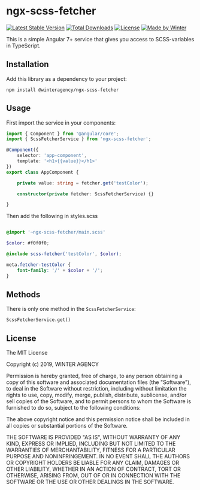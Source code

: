 # ngx-scss-fetcher

[![Latest Stable Version](https://img.shields.io/npm/v/@winteragency/ngx-scss-fetcher.svg)](https://www.npmjs.com/package/ngx-scss-fetcher) [![Total Downloads](https://img.shields.io/npm/dt/@winteragency/ngx-scss-fetcher.svg)](https://npm-stat.com/charts.html?package=@winteragency/ngx-scss-fetcher) [![License](https://img.shields.io/github/license/winteragency/ngx-scss-fetcher.svg)](https://github.com/winteragency/ngx-scss-fetcher) [![Made by Winter](https://img.shields.io/badge/made%20by-%E2%9D%84%20Winter-blue.svg)](https://winteragency.se)

This is a simple Angular 7+ service that gives you access to SCSS-variables in TypeScript.

## Installation

Add this library as a dependency to your project:

`npm install @winteragency/ngx-scss-fetcher`

## Usage

First import the service in your components:

```typescript
import { Component } from '@angular/core';
import { ScssFetcherService } from 'ngx-scss-fetcher';

@Component({
    selector: 'app-component',
    template: '<h1>{{value}}</h1>'
})
export class AppComponent {

    private value: string = fetcher.get('testColor');

    constructor(private fetcher: ScssFetcherService) {}

}
```

Then add the following in styles.scss

```scss

@import '~ngx-scss-fetcher/main.scss'

$color: #f0f0f0;

@include scss-fetcher('testColor', $color);

meta.fetcher-testColor {
    font-family: '/' + $color + '/';
}
```

## Methods

There is only one method in the `ScssFetcherService`:

`ScssFetcherService.get()`

## License

The MIT License

Copyright (c) 2019, WINTER AGENCY

Permission is hereby granted, free of charge, to any person obtaining a copy of this software and associated documentation files (the "Software"), to deal in the Software without restriction, including without limitation the rights to use, copy, modify, merge, publish, distribute, sublicense, and/or sell copies of the Software, and to permit persons to whom the Software is furnished to do so, subject to the following conditions:

The above copyright notice and this permission notice shall be included in all copies or substantial portions of the Software.

THE SOFTWARE IS PROVIDED "AS IS", WITHOUT WARRANTY OF ANY KIND, EXPRESS OR IMPLIED, INCLUDING BUT NOT LIMITED TO THE WARRANTIES OF MERCHANTABILITY, FITNESS FOR A PARTICULAR PURPOSE AND NONINFRINGEMENT. IN NO EVENT SHALL THE AUTHORS OR COPYRIGHT HOLDERS BE LIABLE FOR ANY CLAIM, DAMAGES OR OTHER LIABILITY, WHETHER IN AN ACTION OF CONTRACT, TORT OR OTHERWISE, ARISING FROM, OUT OF OR IN CONNECTION WITH THE SOFTWARE OR THE USE OR OTHER DEALINGS IN THE SOFTWARE.